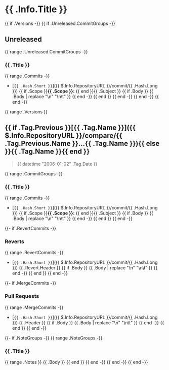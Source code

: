 # {{ .Info.Title }}

{{ if .Versions -}} {{ if .Unreleased.CommitGroups -}}
<a name="unreleased"></a>

## Unreleased

{{ range .Unreleased.CommitGroups -}}

### {{ .Title }}

{{ range .Commits -}}

- [`{{ .Hash.Short }}`]({{ $.Info.RepositoryURL }}/commit/{{ .Hash.Long }}) {{ if .Scope }}**{{ .Scope }}:** {{ end }}{{
  .Subject }} {{ if .Body }} {{ .Body | replace "\n" "\n\t" }} {{ end -}} {{ end }} {{ end -}} {{ end -}} {{ end -}}

{{ range .Versions }}
<a name="{{ .Tag.Name }}"></a>

## {{ if .Tag.Previous }}[{{ .Tag.Name }}]({{ $.Info.RepositoryURL }}/compare/{{ .Tag.Previous.Name }}...{{ .Tag.Name }}){{ else }}{{ .Tag.Name }}{{ end }}

> {{ datetime "2006-01-02" .Tag.Date }}

{{ range .CommitGroups -}}

### {{ .Title }}

{{ range .Commits -}}

- [`{{ .Hash.Short }}`]({{ $.Info.RepositoryURL }}/commit/{{ .Hash.Long }}) {{ if .Scope }}**{{ .Scope }}:** {{ end }}{{
  .Subject }} {{ if .Body }} {{ .Body | replace "\n" "\n\t" }} {{ end -}} {{ end }} {{ end -}}

{{- if .RevertCommits -}}

### Reverts

{{ range .RevertCommits -}}

- [`{{ .Hash.Short }}`]({{ $.Info.RepositoryURL }}/commit/{{ .Hash.Long }}) {{ .Revert.Header }} {{ if .Body }} {{ .Body
  | replace "\n" "\n\t" }} {{ end -}} {{ end }} {{ end -}}

{{- if .MergeCommits -}}

### Pull Requests

{{ range .MergeCommits -}}

- [`{{ .Hash.Short }}`]({{ $.Info.RepositoryURL }}/commit/{{ .Hash.Long }}) {{ .Header }} {{ if .Body }} {{ .Body |
  replace "\n" "\n\t" }} {{ end -}} {{ end }} {{ end -}}

{{- if .NoteGroups -}} {{ range .NoteGroups -}}

### {{ .Title }}

{{ range .Notes }} {{ .Body }} {{ end }} {{ end -}} {{ end -}} {{ end -}}
